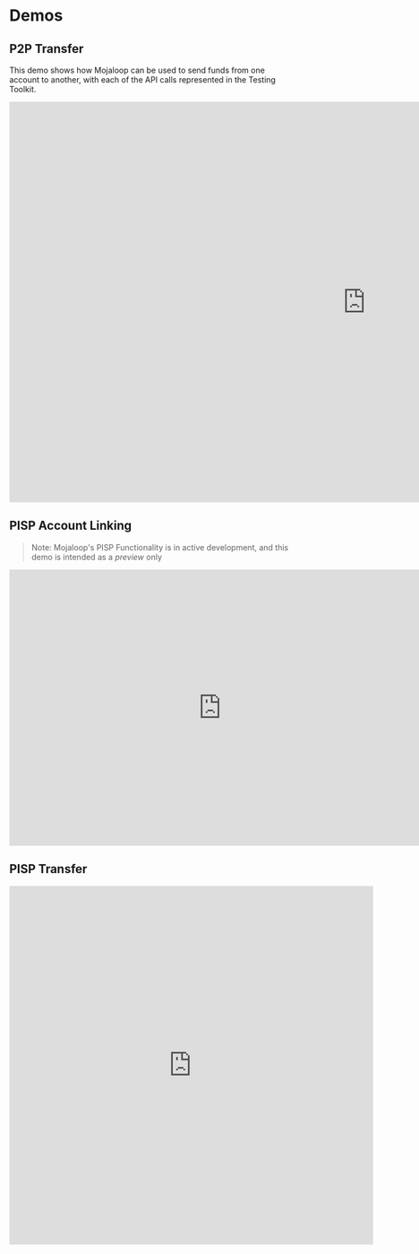# Demos


## P2P Transfer

This demo shows how Mojaloop can be used to send funds from one account to another, with each of the API calls represented in the Testing Toolkit.

<iframe width="1271" height="715" src="https://www.youtube.com/embed/CKLO-xSy0KU" frameborder="0" allow="accelerometer; autoplay; clipboard-write; encrypted-media; gyroscope; picture-in-picture" allowfullscreen></iframe>

## PISP Account Linking

> Note: Mojaloop's PISP Functionality is in active development, and this demo is intended as a _preview_ only

<iframe width="755" height="493" src="https://www.youtube.com/embed/waf1fqlKeFM" frameborder="0" allow="accelerometer; autoplay; clipboard-write; encrypted-media; gyroscope; picture-in-picture" allowfullscreen></iframe>

## PISP Transfer

<iframe width="650" height="640" src="https://www.youtube.com/embed/pc-ozg6_wHo" frameborder="0" allow="accelerometer; autoplay; clipboard-write; encrypted-media; gyroscope; picture-in-picture" allowfullscreen></iframe>